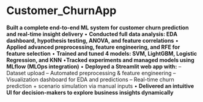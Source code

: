 # Customer_ChurnApp
**Built a complete end-to-end ML system for customer churn prediction and real-time insight delivery**
• **Conducted full data analysis: EDA dashboard, hypothesis testing, ANOVA, and feature correlations**
• **Applied advanced preprocessing, feature engineering, and RFE for feature selection**
• **Trained and tuned 4 models: SVM, LightGBM, Logistic Regression, and KNN**
•**Tracked experiments and managed models using MLflow (MLOps integration)**
• **Deployed a Streamlit web app with:**
 – Dataset upload
 – Automated preprocessing & feature engineering
 – Visualization dashboard for EDA and predictions
 – Real-time churn prediction + scenario simulation via manual inputs
• **Delivered an intuitive UI for decision-makers to explore business insights dynamically**
